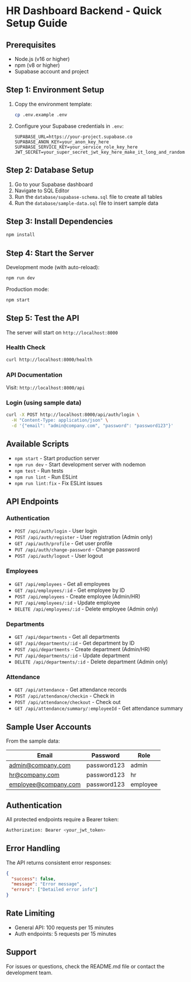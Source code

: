 # HR Dashboard Backend - Quick Setup Guide

## Prerequisites

- Node.js (v16 or higher)
- npm (v8 or higher)
- Supabase account and project

## Step 1: Environment Setup

1. Copy the environment template:
   ```bash
   cp .env.example .env
   ```

2. Configure your Supabase credentials in `.env`:
   ```env
   SUPABASE_URL=https://your-project.supabase.co
   SUPABASE_ANON_KEY=your_anon_key_here
   SUPABASE_SERVICE_KEY=your_service_role_key_here
   JWT_SECRET=your_super_secret_jwt_key_here_make_it_long_and_random
   ```

## Step 2: Database Setup

1. Go to your Supabase dashboard
2. Navigate to SQL Editor
3. Run the `database/supabase-schema.sql` file to create all tables
4. Run the `database/sample-data.sql` file to insert sample data

## Step 3: Install Dependencies

```bash
npm install
```

## Step 4: Start the Server

Development mode (with auto-reload):
```bash
npm run dev
```

Production mode:
```bash
npm start
```

## Step 5: Test the API

The server will start on `http://localhost:8000`

### Health Check
```bash
curl http://localhost:8000/health
```

### API Documentation
Visit: `http://localhost:8000/api`

### Login (using sample data)
```bash
curl -X POST http://localhost:8000/api/auth/login \
  -H "Content-Type: application/json" \
  -d '{"email": "admin@company.com", "password": "password123"}'
```

## Available Scripts

- `npm start` - Start production server
- `npm run dev` - Start development server with nodemon
- `npm test` - Run tests
- `npm run lint` - Run ESLint
- `npm run lint:fix` - Fix ESLint issues

## API Endpoints

### Authentication
- `POST /api/auth/login` - User login
- `POST /api/auth/register` - User registration (Admin only)
- `GET /api/auth/profile` - Get user profile
- `PUT /api/auth/change-password` - Change password
- `POST /api/auth/logout` - User logout

### Employees
- `GET /api/employees` - Get all employees
- `GET /api/employees/:id` - Get employee by ID
- `POST /api/employees` - Create employee (Admin/HR)
- `PUT /api/employees/:id` - Update employee
- `DELETE /api/employees/:id` - Delete employee (Admin only)

### Departments
- `GET /api/departments` - Get all departments
- `GET /api/departments/:id` - Get department by ID
- `POST /api/departments` - Create department (Admin/HR)
- `PUT /api/departments/:id` - Update department
- `DELETE /api/departments/:id` - Delete department (Admin only)

### Attendance
- `GET /api/attendance` - Get attendance records
- `POST /api/attendance/checkin` - Check in
- `POST /api/attendance/checkout` - Check out
- `GET /api/attendance/summary/:employeeId` - Get attendance summary

## Sample User Accounts

From the sample data:

| Email | Password | Role |
|-------|----------|------|
| admin@company.com | password123 | admin |
| hr@company.com | password123 | hr |
| employee@company.com | password123 | employee |

## Authentication

All protected endpoints require a Bearer token:

```bash
Authorization: Bearer <your_jwt_token>
```

## Error Handling

The API returns consistent error responses:

```json
{
  "success": false,
  "message": "Error message",
  "errors": ["Detailed error info"]
}
```

## Rate Limiting

- General API: 100 requests per 15 minutes
- Auth endpoints: 5 requests per 15 minutes

## Support

For issues or questions, check the README.md file or contact the development team.